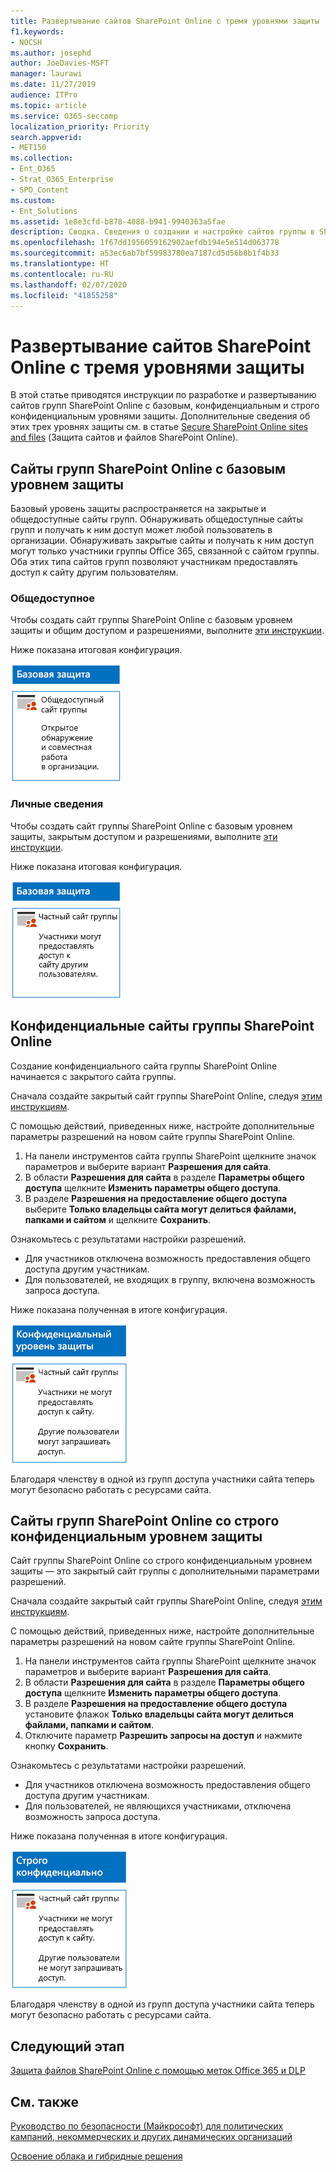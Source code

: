 ```yaml
---
title: Развертывание сайтов SharePoint Online с тремя уровнями защиты
f1.keywords:
- NOCSH
ms.author: josephd
author: JoeDavies-MSFT
manager: laurawi
ms.date: 11/27/2019
audience: ITPro
ms.topic: article
ms.service: O365-seccomp
localization_priority: Priority
search.appverid:
- MET150
ms.collection:
- Ent_O365
- Strat_O365_Enterprise
- SPO_Content
ms.custom:
- Ent_Solutions
ms.assetid: 1e8e3cfd-b878-4088-b941-9940363a5fae
description: Сводка. Сведения о создании и настройке сайтов группы в SharePoint Online для применения различных уровней защиты информации.
ms.openlocfilehash: 1f67dd1956059162902aefdb194e5e514d063778
ms.sourcegitcommit: a53ec6ab7bf59983780ea7187cd5d56b8b1f4b33
ms.translationtype: HT
ms.contentlocale: ru-RU
ms.lasthandoff: 02/07/2020
ms.locfileid: "41855258"
---
```

# <a name="deploy-sharepoint-online-sites-for-three-tiers-of-protection"></a>Развертывание сайтов SharePoint Online с тремя уровнями защиты

В этой статье приводятся инструкции по разработке и развертыванию сайтов групп SharePoint Online с базовым, конфиденциальным и строго конфиденциальным уровнями защиты. Дополнительные сведения об этих трех уровнях защиты см. в статье [Secure SharePoint Online sites and files](../security/office-365-security/secure-sharepoint-online-sites-and-files.md) (Защита сайтов и файлов SharePoint Online).
  
## <a name="baseline-sharepoint-online-team-sites"></a>Сайты групп SharePoint Online с базовым уровнем защиты

Базовый уровень защиты распространяется на закрытые и общедоступные сайты групп. Обнаруживать общедоступные сайты групп и получать к ним доступ может любой пользователь в организации. Обнаруживать закрытые сайты и получать к ним доступ могут только участники группы Office 365, связанной с сайтом группы. Оба этих типа сайтов групп позволяют участникам предоставлять доступ к сайту другим пользователям.
  
### <a name="public"></a>Общедоступное

Чтобы создать сайт группы SharePoint Online с базовым уровнем защиты и общим доступом и разрешениями, выполните [эти инструкции](https://support.office.com/article/create-a-team-site-in-sharepoint-ef10c1e7-15f3-42a3-98aa-b5972711777d).

Ниже показана итоговая конфигурация.
  
![Базовый уровень защиты для общедоступного сайта группы SharePoint Online.](media/bcd46b8d-3f89-4398-80ce-4da17ee85e03.png)
  
### <a name="private"></a>Личные сведения

Чтобы создать сайт группы SharePoint Online с базовым уровнем защиты, закрытым доступом и разрешениями, выполните [эти инструкции](https://support.office.com/article/create-a-team-site-in-sharepoint-ef10c1e7-15f3-42a3-98aa-b5972711777d).
  
Ниже показана итоговая конфигурация.
  
![Базовый уровень защиты для закрытого сайта группы SharePoint Online.](media/91769026-37e3-4383-ac3c-dbf7aca98e41.png)
  
## <a name="sensitive-sharepoint-online-team-sites"></a>Конфиденциальные сайты группы SharePoint Online

Создание конфиденциального сайта группы SharePoint Online начинается с закрытого сайта группы.
  
Сначала создайте закрытый сайт группы SharePoint Online, следуя [этим инструкциям](https://support.office.com/article/create-a-team-site-in-sharepoint-ef10c1e7-15f3-42a3-98aa-b5972711777d).

С помощью действий, приведенных ниже, настройте дополнительные параметры разрешений на новом сайте группы SharePoint Online.

1.  На панели инструментов сайта группы SharePoint щелкните значок параметров и выберите вариант **Разрешения для сайта**.
2.  В области **Разрешения для сайта** в разделе **Параметры общего доступа** щелкните **Изменить параметры общего доступа**.
3.  В разделе **Разрешения на предоставление общего доступа** выберите **Только владельцы сайта могут делиться файлами, папками и сайтом** и щелкните **Сохранить**.

Ознакомьтесь с результатами настройки разрешений.

- Для участников отключена возможность предоставления общего доступа другим участникам.
- Для пользователей, не входящих в группу, включена возможность запроса доступа.

Ниже показана полученная в итоге конфигурация.
  
![Уровень защиты для конфиденциальных данных в случае изолированного сайта группы SharePoint Online.](media/7a6ab9c6-560a-4674-ac39-8175644dbe6f.png)
  
Благодаря членству в одной из групп доступа участники сайта теперь могут безопасно работать с ресурсами сайта.
  
## <a name="highly-confidential-sharepoint-online-team-sites"></a>Сайты групп SharePoint Online со строго конфиденциальным уровнем защиты

Сайт группы SharePoint Online со строго конфиденциальным уровнем защиты — это закрытый сайт группы с дополнительными параметрами разрешений.

Сначала создайте закрытый сайт группы SharePoint Online, следуя [этим инструкциям](https://support.office.com/article/create-a-team-site-in-sharepoint-ef10c1e7-15f3-42a3-98aa-b5972711777d).

С помощью действий, приведенных ниже, настройте дополнительные параметры разрешений на новом сайте группы SharePoint Online.

1.  На панели инструментов сайта группы SharePoint щелкните значок параметров и выберите вариант **Разрешения для сайта**.
2.  В области **Разрешения для сайта** в разделе **Параметры общего доступа** щелкните **Изменить параметры общего доступа**.
3.  В разделе **Разрешения на предоставление общего доступа** установите флажок **Только владельцы сайта могут делиться файлами, папками и сайтом**.
4. Отключите параметр **Разрешить запросы на доступ** и нажмите кнопку **Сохранить**.

Ознакомьтесь с результатами настройки разрешений.

- Для участников отключена возможность предоставления общего доступа другим участникам.
- Для пользователей, не являющихся участниками, отключена возможность запроса доступа.

Ниже показана полученная в итоге конфигурация.
  
![Уровень защиты строго конфиденциальных данных для изолированного сайта группы SharePoint Online.](media/196359ab-d7ed-4fcf-97b4-61820a74aca4.png)
  
Благодаря членству в одной из групп доступа участники сайта теперь могут безопасно работать с ресурсами сайта.
  
## <a name="next-step"></a>Следующий этап

[Защита файлов SharePoint Online с помощью меток Office 365 и DLP](protect-sharepoint-online-files-with-office-365-labels-and-dlp.md)

## <a name="see-also"></a>См. также

[Руководство по безопасности (Майкрософт) для политических кампаний, некоммерческих и других динамических организаций](../security/office-365-security/microsoft-security-guidance-for-political-campaigns-nonprofits-and-other-agile-o.md)
  
[Освоение облака и гибридные решения](https://docs.microsoft.com/office365/enterprise/cloud-adoption-and-hybrid-solutions)
